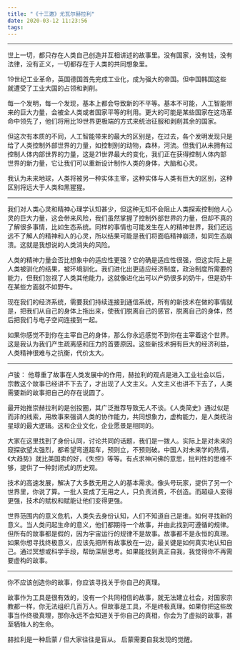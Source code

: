 ```yaml
---
title: "《十三邀》尤瓦尔赫拉利"
date: 2020-03-12 11:23:56
tags:
---
```


---- 

世上一切，都只存在人类自己创造并互相讲述的故事里。没有国家，没有钱，没有法律，没有正义，一切都存在于人类的共同想象里。

19世纪工业革命，英国德国首先完成工业化，成为强大的帝国。但中国韩国这些就遭受了工业大国的占领和剥削。

每一个发明，每一个发现，基本上都会导致新的不平等。基本不可能，人工智能带来的巨大力量，会被全人类或者国家平等的利用。更大的可能是某些国家在这场革命中领先了，他们将用比19世界更极端的方式来统治征服和剥削其余的国家。

但这次有本质的不同，人工智能带来的最大的区别是，在过去，各个发明发现只是给了人类控制外部世界的力量，如控制别的动物，森林，河流。但我们从未拥有过控制人体内部世界的力量，这是21世界最大的变化，我们正在获得控制人体内部世界的新力量，它让我们可以重新设计制作人类的身体，大脑和心灵。

我认为未来地球，人类将被另一种实体主宰，这种实体与人类有巨大的区别，这种区别将远大于人类和黑猩猩。

---- 

我们对人类心灵和精神心理学认知甚少，但这种无知不会阻止人类探索控制他人心灵的巨大力量，这会带来风险，我们虽然掌握了控制外部世界的力量，但却不真的了解很多事情，比如生态系统。同样的事情也可能发生在人的精神世界，我们还远远不了解人的精神和人的心灵，所以结果可能是我们将面临精神崩溃，如同生态崩溃。这就是我想说的人类消失的风险。

人类的精神力量会否比想象中的适应性更强？它的确是适应性很强，但这实际上是人类被驯化的结果，被环境驯化。我们进化出更适应经济制度，政治制度所需要的能力，但我们忽视了人类其他能力，这就像进化出可以产奶很多的奶牛，但是奶牛在某些方面就不如野牛。

现在我们的经济系统，需要我们持续连接到通信系统，所有的新技术在做的事情就是，把我们从自己的身体上拖出来，使我们脱离自己的感官，脱离自己的身体，然后把我们与电子空间连接到一起。

如果你感觉不到你在主宰自己的身体，那么你永远感觉不到你在主宰着这个世界。这是我认为我们产生疏离感和压力的首要原因。这些新技术拥有巨大的经济利益，人类精神很难与之抗衡，代价太大。

---- 

卢骏： 他尊重了故事在人类发展中的作用，赫拉利的观点是进入工业社会以后，宗教这个故事已经讲不下去了，才出现了人文主义。人文主义也讲不下去了，人类需要新的故事把自己的存在说圆了。

最开始推崇赫拉利的是创投圈，其广泛推荐导致无人不谈。《人类简史》通过似是而非的线索，用故事来强调人类的协作能力，共同想象力，虚构能力，是人类统治星球的最大逻辑。这和企业文化，企业愿景是相同的。

大家在这里找到了身份认同，讨论共同的话题，我们是一拨人。实际上是对未来的窥探欲望太强烈，都希望弯道超车，预则立，不预则破。中国人对未来学的热情，《大趋势》就比美国卖的好，《失控》等等。有点求神问佛的意思，批判性的思维不够，提供了一种封闭式的历史观。

技术的高速发展，解决了大多数无用之人的基本需求。像头号玩家，提供了另一个世界里，你说了算。一批人变成了无用之人，只负责消费，不创造。而超级人变得更强，技术的赋权和赋能让他们变得更强。

世界范围内的意义危机，人类失去身份认知，人们不知道自己是谁。如何寻找新的意义。当人类问起生命的意义，他们都期待一个故事，并由此找到可遵循的规律。但所有的故事都是假的，因为宇宙运行的规律不是故事。故事都不是永恒的真理。如果你想寻找终极意义，应该先把所有故事放在一边，最关键是如何真实地认知自己。通过冥想或科学手段，帮助深层思考。如果能找到真正自我，我觉得你不再需要虚构的故事。

---- 

你不应该创造你的故事，你应该寻找关于你自己的真理。

故事作为工具是很有效的，没有一个共同相信的故事，就无法建立社会，对国家宗教都一样，你无法组织几百万人。但故事是工具，不是终极真理。如果你把这些故事当作终极真理，那你永远不会知道关于你自己的真相，你会为了虚拟的故事，甚至牺牲人的生命。

赫拉利是一种启蒙 / 但大家往往是盲从。 启蒙需要自我发现的觉醒。